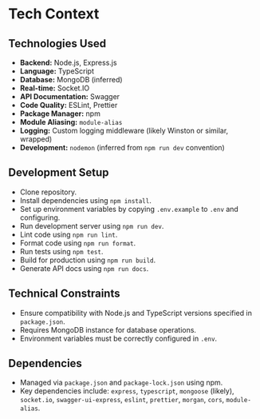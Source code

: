 # Tech Context

## Technologies Used
- **Backend:** Node.js, Express.js
- **Language:** TypeScript
- **Database:** MongoDB (inferred)
- **Real-time:** Socket.IO
- **API Documentation:** Swagger
- **Code Quality:** ESLint, Prettier
- **Package Manager:** npm
- **Module Aliasing:** `module-alias`
- **Logging:** Custom logging middleware (likely Winston or similar, wrapped)
- **Development:** `nodemon` (inferred from `npm run dev` convention)

## Development Setup
- Clone repository.
- Install dependencies using `npm install`.
- Set up environment variables by copying `.env.example` to `.env` and configuring.
- Run development server using `npm run dev`.
- Lint code using `npm run lint`.
- Format code using `npm run format`.
- Run tests using `npm test`.
- Build for production using `npm run build`.
- Generate API docs using `npm run docs`.

## Technical Constraints
- Ensure compatibility with Node.js and TypeScript versions specified in `package.json`.
- Requires MongoDB instance for database operations.
- Environment variables must be correctly configured in `.env`.

## Dependencies
- Managed via `package.json` and `package-lock.json` using npm.
- Key dependencies include: `express`, `typescript`, `mongoose` (likely), `socket.io`, `swagger-ui-express`, `eslint`, `prettier`, `morgan`, `cors`, `module-alias`. 